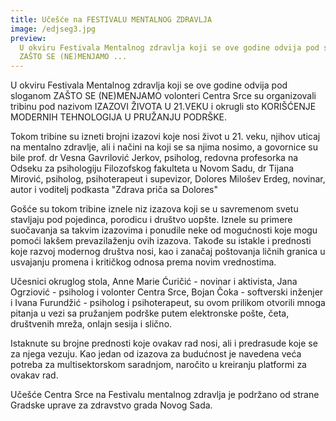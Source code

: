 ```yaml
---
title: Učešće na FESTIVALU MENTALNOG ZDRAVLJA
image: /edjseg3.jpg
preview:
  U okviru Festivala Mentalnog zdravlja koji se ove godine odvija pod sloganom
  ZAŠTO SE (NE)MENJAMO ...
---
```


U okviru Festivala Mentalnog zdravlja koji se ove godine odvija pod sloganom
ZAŠTO SE (NE)MENJAMO volonteri Centra Srce su organizovali tribinu pod nazivom
IZAZOVI ŽIVOTA U 21.VEKU i okrugli sto KORIŠĆENJE MODERNIH TEHNOLOGIJA U
PRUŽANJU PODRŠKE.

Tokom tribine su izneti brojni izazovi koje nosi život u 21. veku, njihov uticaj
na mentalno zdravlje, ali i načini na koji se sa njima nosimo, a govornice su
bile prof. dr Vesna Gavrilović Jerkov, psiholog, redovna profesorka na Odseku za
psihologiju Filozofskog fakulteta u Novom Sadu, dr Tijana Mirović, psiholog,
psihoterapeut i supevizor, Dolores Milošev Erdeg, novinar, autor i voditelj
podkasta "Zdrava priča sa Dolores"

Gošće su tokom tribine iznele niz izazova koji se u savremenom svetu stavljaju
pod pojedinca, porodicu i društvo uopšte. Iznele su primere suočavanja sa takvim
izazovima i ponudile neke od mogućnosti koje mogu pomoći lakšem prevazilaženju
ovih izazova. Takođe su istakle i prednosti koje razvoj modernog društva nosi,
kao i zanačaj poštovanja ličnih granica u usvajanju promena i kritičkog odnosa
prema novim vrednostima.

Učesnici okruglog stola, Anne Marie Ćuričić - novinar i aktivista, Jana
Ogrziović - psiholog i volonter Centra Srce, Bojan Čoka - softverski inženjer i
Ivana Furundžić - psiholog i psihoterapeut, su ovom prilikom otvorili mnoga
pitanja u vezi sa pružanjem podrške putem elektronske pošte, četa, društvenih
mreža, onlajn sesija i slično.

Istaknute su brojne prednosti koje ovakav rad nosi, ali i predrasude koje se za
njega vezuju. Kao jedan od izazova za budućnost je navedena veća potreba za
multisektorskom saradnjom, naročito u kreiranju platformi za ovakav rad.

Učešće Centra Srce na Festivalu mentalnog zdravlja je podržano od strane Gradske
uprave za zdravstvo grada Novog Sada.
